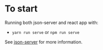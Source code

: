 # To start

Running both json-server and react app with:
- `yarn run serve` or `npm run serve`

See [json-server](https://github.com/typicode/json-server) for more information.
